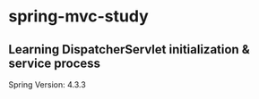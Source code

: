 # spring-mvc-study

## Learning DispatcherServlet initialization & service process

Spring Version: 4.3.3
